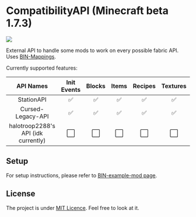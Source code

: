 # CompatibilityAPI (Minecraft beta 1.7.3)
[![](https://jitpack.io/v/ChessChicken-KZ/CompatibilityAPI.svg)](https://jitpack.io/#ChessChicken-KZ/CompatibilityAPI)

External API to handle some mods to work on every possible fabric API. Uses [BIN-Mappings](https://github.com/calmilamsy/BIN-Mappings).

Currently supported features:

|              API Names              |      Init Events     |        Blocks        |         Items        |        Recipes       |       Textures       |        Packets       |        Entity        |
|:-----------------------------------:|:--------------------:|:--------------------:|:--------------------:|:--------------------:|:--------------------:|:--------------------:|:--------------------:|
|              StationAPI             |  :white_check_mark:  |  :white_check_mark:  |  :white_check_mark:  |  :white_check_mark:  |  :white_check_mark:  |  :white_check_mark:  | :white_large_square: |
|          Cursed-Legacy-API          |  :white_check_mark:  |  :white_check_mark:  |  :white_check_mark:  |  :white_check_mark:  |  :white_check_mark:  | :white_large_square: | :white_large_square: |
| halotroop2288's API (idk currently) | :white_large_square: | :white_large_square: | :white_large_square: | :white_large_square: | :white_large_square: | :white_large_square: | :white_large_square: |

## Setup
For setup instructions, please refer to [BIN-example-mod page](https://github.com/calmilamsy/BIN-fabric-example-mod).

## License
The project is under [MIT Licence](https://github.com/ChessChicken-KZ/CompatibilityAPI/blob/master/LICENSE). Feel free to look at it.
